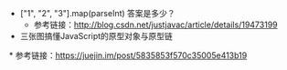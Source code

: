 - ["1", "2", "3"].map(parseInt) 答案是多少？
  * 参考链接：http://blog.csdn.net/justjavac/article/details/19473199
- 三张图搞懂JavaScript的原型对象与原型链

  * 参考链接：https://juejin.im/post/5835853f570c35005e413b19
